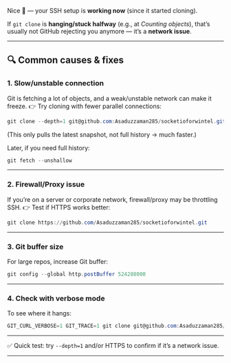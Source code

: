 Nice 🎉 — your SSH setup is **working now** (since it started cloning).

If `git clone` is **hanging/stuck halfway** (e.g., at *Counting objects*), that’s usually not GitHub rejecting you anymore — it’s a **network issue**.

---

## 🔍 Common causes & fixes

### 1. **Slow/unstable connection**

Git is fetching a lot of objects, and a weak/unstable network can make it freeze.
👉 Try cloning with fewer parallel connections:

```powershell
git clone --depth=1 git@github.com:Asaduzzaman285/socketioforwintel.git
```

(This only pulls the latest snapshot, not full history → much faster.)

Later, if you need full history:

```powershell
git fetch --unshallow
```

---

### 2. **Firewall/Proxy issue**

If you’re on a server or corporate network, firewall/proxy may be throttling SSH.
👉 Test if HTTPS works better:

```powershell
git clone https://github.com/Asaduzzaman285/socketioforwintel.git
```

---

### 3. **Git buffer size**

For large repos, increase Git buffer:

```powershell
git config --global http.postBuffer 524288000
```

---

### 4. **Check with verbose mode**

To see where it hangs:

```powershell
GIT_CURL_VERBOSE=1 GIT_TRACE=1 git clone git@github.com:Asaduzzaman285/socketioforwintel.git
```

---

✅ Quick test: try `--depth=1` and/or HTTPS to confirm if it’s a network issue.

---
